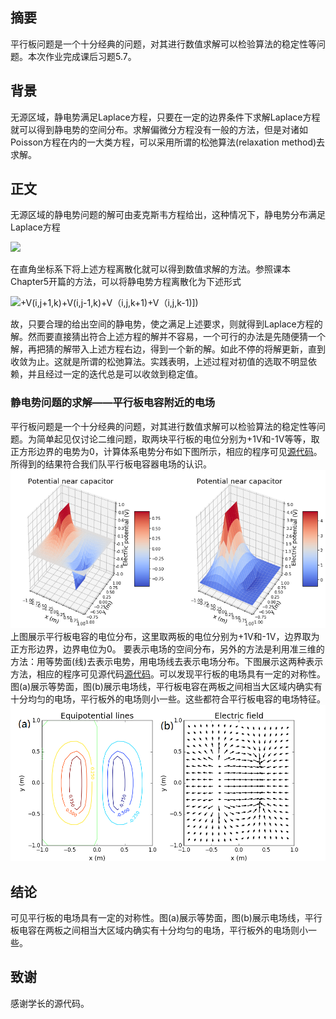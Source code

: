 ## 摘要

平行板问题是一个十分经典的问题，对其进行数值求解可以检验算法的稳定性等问题。本次作业完成课后习题5.7。　 　

## 背景
无源区域，静电势满足Laplace方程，只要在一定的边界条件下求解Laplace方程就可以得到静电势的空间分布。求解偏微分方程没有一般的方法，但是对诸如Poisson方程在内的一大类方程，可以采用所谓的松弛算法(relaxation method)去求解。

## 正文

无源区域的静电势问题的解可由麦克斯韦方程给出，这种情况下，静电势分布满足Laplace方程

![](http://latex.codecogs.com/gif.latex?{\nabla^2}V=0)

在直角坐标系下将上述方程离散化就可以得到数值求解的方法。参照课本Chapter5开篇的方法，可以将静电势方程离散化为下述形式 

![](http://latex.codecogs.com/gif.latex?V(i,j,k)=\frac{1}{6}[V(i+1,j,k)+V（i-1,j,k)+V(i,j+1,k)+V(i,j-1,k)+V（i,j,k+1)+V（i,j,k-1)])

故，只要合理的给出空间的静电势，使之满足上述要求，则就得到Laplace方程的解。然而要直接猜出符合上述方程的解并不容易，一个可行的办法是先随便猜一个解，再把猜的解带入上述方程右边，得到一个新的解。如此不停的将解更新，直到收敛为止。这就是所谓的松弛算法。实践表明，上述过程对初值的选取不明显依赖，并且经过一定的迭代总是可以收敛到稳定值。
### 静电势问题的求解——平行板电容附近的电场

平行板问题是一个十分经典的问题，对其进行数值求解可以检验算法的稳定性等问题。为简单起见仅讨论二维问题，取两块平行板的电位分别为+1V和-1V等等，取正方形边界的电势为0，计算体系电势分布如下图所示，相应的程序可见[源代码](https://github.com/Ogatayoru/compuational_physics_N2015301020145/blob/master/exercise12sourcecode)。所得到的结果符合我们队平行板电容器电场的认识。
![image](https://github.com/Ogatayoru/compuational_physics_N2015301020145/blob/master/exercise12.png)
上图展示平行板电容的电位分布，这里取两板的电位分别为+1V和-1V，边界取为正方形边界，边界电位为0。
要表示电场的空间分布，另外的方法是利用准三维的方法：用等势面(线)去表示电势，用电场线去表示电场分布。下图展示这两种表示方法，相应的程序可见源代码[源代码](https://github.com/Ogatayoru/compuational_physics_N2015301020145/blob/master/exercise1202code)。可以发现平行板的电场具有一定的对称性。图(a)展示等势面，图(b)展示电场线，平行板电容在两板之间相当大区域内确实有十分均匀的电场，平行板外的电场则小一些。这些都符合平行板电容的电场特征。
![image](https://github.com/Ogatayoru/compuational_physics_N2015301020145/blob/master/exercise1202.png)

## 结论

可见平行板的电场具有一定的对称性。图(a)展示等势面，图(b)展示电场线，平行板电容在两板之间相当大区域内确实有十分均匀的电场，平行板外的电场则小一些。

## 致谢
感谢学长的源代码。


 
